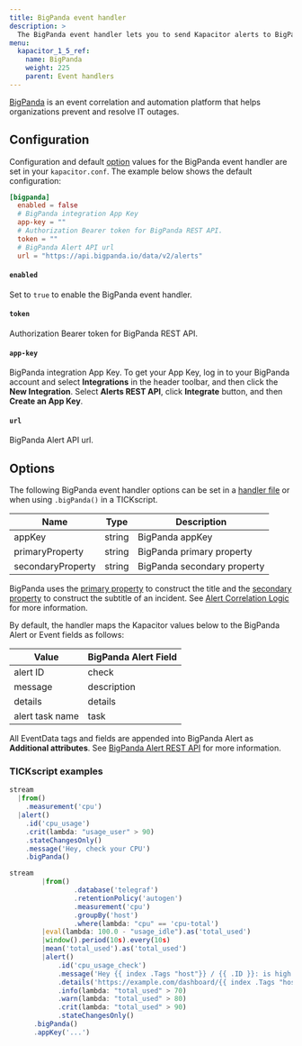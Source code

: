 ```yaml
---
title: BigPanda event handler
description: >
  The BigPanda event handler lets you to send Kapacitor alerts to BigPanda. This page includes configuration options and usage examples.
menu:
  kapacitor_1_5_ref:
    name: BigPanda
    weight: 225
    parent: Event handlers
---
```


[BigPanda](https://bigpanda.io/) is an event correlation and automation platform that helps organizations prevent and resolve IT outages.

## Configuration

Configuration and default [option](#options) values for the BigPanda event
handler are set in your `kapacitor.conf`.
The example below shows the default configuration:

```toml
[bigpanda]
  enabled = false
  # BigPanda integration App Key
  app-key = ""
  # Authorization Bearer token for BigPanda REST API.  
  token = ""
  # BigPanda Alert API url  
  url = "https://api.bigpanda.io/data/v2/alerts"  
```
#### `enabled`

Set to `true` to enable the BigPanda event handler.

#### `token`

Authorization Bearer token for BigPanda REST API.  

#### `app-key`

BigPanda integration App Key. To get your App Key, log in to your BigPanda account and select **Integrations** in the header toolbar, and then click the **New Integration**.
Select **Alerts REST API**, click **Integrate** button, and then **Create an App Key**.
 
#### `url`

BigPanda Alert API url. 

## Options

The following BigPanda event handler options can be set in a
[handler file](/kapacitor/v1.5/event_handlers/#create-a-topic-handler-with-a-handler-file) or when using
`.bigPanda()` in a TICKscript. 

| Name                | Type                   | Description                                                                                              |
| ----                | ----                   | -----------                                                                                              |
| appKey              | string                 | BigPanda appKey |
| primaryProperty     | string                 | BigPanda primary property |
| secondaryProperty   | string                 | BigPanda secondary property |

BigPanda uses the [primary property](https://docs.bigpanda.io/docs/primary_property) to construct the title 
and the [secondary property](https://docs.bigpanda.io/docs/secondary_property) to construct the subtitle of an incident.
See [Alert Correlation Logic](https://docs.bigpanda.io/docs/alert-correlation-logic) for more information.

By default, the handler maps the Kapacitor values below to the BigPanda Alert or Event fields as follows:

| Value           | BigPanda Alert Field       |
| ----            | ----                       |
| alert ID        | check                      |
| message         | description                |
| details         | details                    |
| alert task name | task                       | 

All EventData tags and fields are appended into BigPanda Alert as **Additional attributes**. See 
[BigPanda Alert REST API](https://docs.bigpanda.io/reference#alerts) for more information. 

### TICKscript examples

```js
stream
  |from()
    .measurement('cpu')
  |alert()
    .id('cpu_usage')
    .crit(lambda: "usage_user" > 90)
    .stateChangesOnly()
    .message('Hey, check your CPU')
    .bigPanda()
```

```js
stream
        |from()
                .database('telegraf')
                .retentionPolicy('autogen')
                .measurement('cpu')
                .groupBy('host')
                .where(lambda: "cpu" == 'cpu-total')
        |eval(lambda: 100.0 - "usage_idle").as('total_used')
        |window().period(10s).every(10s)
        |mean('total_used').as('total_used')
        |alert()
            .id('cpu_usage_check')
            .message('Hey {{ index .Tags "host"}} / {{ .ID }}: is high!')
            .details('https://example.com/dashboard/{{ index .Tags "host"}}')
            .info(lambda: "total_used" > 70)
            .warn(lambda: "total_used" > 80)
            .crit(lambda: "total_used" > 90)
            .stateChangesOnly()
      .bigPanda()
      .appKey('...')
```

